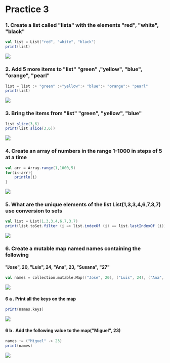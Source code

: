 # Practice 3
### 1. Create a list called "lista" with the elements "red", "white", "black"
```Scala
val list = List("red", "white", "black")
print(list)
```
![](https://github.com/rafaelsanchezbaez/Big_Data/blob/unidad_1/_images/practice_3_p1.jpg) 

### 2. Add 5 more items to "list" "green" ,"yellow", "blue", "orange", "pearl"
```Scala
list = list :+ "green" :+"yellow":+ "blue":+ "orange":+ "pearl"
print(list)
```
![](https://github.com/rafaelsanchezbaez/Big_Data/blob/unidad_1/_images/practice_3_p2.jpg) 

### 3. Bring the items from "list" "green", "yellow", "blue"
```Scala
list slice(3,6)
print(list slice(3,6))
```
![](https://github.com/rafaelsanchezbaez/Big_Data/blob/unidad_1/_images/practice_3_p3.jpg)  

### 4. Create an array of numbers in the range 1-1000 in steps of 5 at a time
```Scala
val arr = Array.range(1,1000,5)
for(i<-arr){
    println(i)
}
```
![](https://github.com/rafaelsanchezbaez/Big_Data/blob/unidad_1/_images/practice_3_p4.jpg) 
 
### 5. What are the unique elements of the list List(1,3,3,4,6,7,3,7) use conversion to sets
```Scala
val list = List(1,3,3,4,6,7,3,7)
print(list.toSet.filter (i => list.indexOf (i) == list.lastIndexOf (i)))
```
![](https://github.com/rafaelsanchezbaez/Big_Data/blob/unidad_1/_images/practice_3_p5.jpg) 
 
### 6. Create a mutable map named names containing the following 
#### "Jose", 20, "Luis", 24, "Ana", 23, "Susana", "27"
```Scala
val names = collection.mutable.Map(("Jose", 20), ("Luis", 24), ("Ana", 23),("Susana", 27))
```
  ![](https://github.com/rafaelsanchezbaez/Big_Data/blob/unidad_1/_images/practice_3_p6.jpg) 
     
  #### 6 a . Print all the keys on the map
        
```Scala
print(names.keys)
```
  ![](https://github.com/rafaelsanchezbaez/Big_Data/blob/unidad_1/_images/practice_3_p7.jpg) 
      
  #### 6 b . Add the following value to the map("Miguel", 23)
```Scala
names += ("Miguel" -> 23)
print(names)  
```
  ![](https://github.com/rafaelsanchezbaez/Big_Data/blob/unidad_1/_images/practice_3_p8.jpg) 
